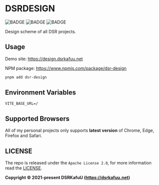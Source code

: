 # DSRDESIGN

![BADGE](https://img.shields.io/npm/v/dsr-design)
![BADGE](https://img.shields.io/npm/dm/dsr-design)
![BADGE](https://img.shields.io/npm/l/dsr-design)

Design scheme of all DSR projects.

## Usage

Demo site: <https://design.dsrkafuu.net>

NPM package: <https://www.npmjs.com/package/dsr-design>

```bash
pnpm add dsr-design
```

## Environment Variables

```
VITE_BASE_URL=/
```

## Supported Browsers

All of my personal projects only supports **latest version** of Chrome, Edge, Firefox and Safari.

## LICENSE

The repo is released under the `Apache License 2.0`, for more information read the [LICENSE](https://github.com/dsrkafuu/dsr-design/blob/main/LICENSE).

**Copyright © 2021-present DSRKafuU (<https://dsrkafuu.net>)**
